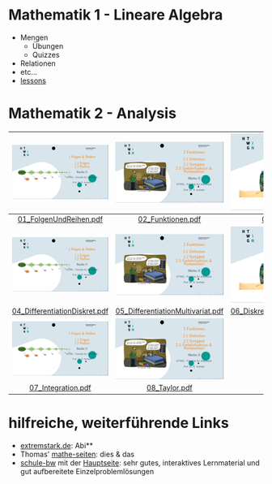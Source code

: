 # Mathematik 1 - Lineare Algebra

* Mengen
  * Übungen
  * Quizzes
* Relationen
* etc... 
* [lessons](https://video.htwg-konstanz.de/Panopto/Pages/Viewer.aspx?id=0dbd7714-35ce-4c28-9c86-ac0d0154a590)

# Mathematik 2 - Analysis


| ![Folgen](./AnalysisSlides/TitlePics/01_FolgenReihen.png?thumbnail) | ![Funktionen](./AnalysisSlides/TitlePics/02_Funktionen.png?thumbnail) |  ![Diff1d](./AnalysisSlides/TitlePics/03_Differentiation.png?thumbnail) |
|:---:|:---:|:---:|
| <a href="./AnalysisSlides/01_FolgenUndReihen.pdf" target="MAIN">01_FolgenUndReihen.pdf</a>    | <a href="./AnalysisSlides/02_Funktionen.pdf" target="MAIN">02_Funktionen.pdf</a>    | <a href="./AnalysisSlides/03_Differentiation.pdf" target="MAIN">03_Differentiation.pdf</a>    | 
| ![Folgen](./AnalysisSlides/TitlePics/01_FolgenReihen.png?thumbnail) | ![Funktionen](./AnalysisSlides/TitlePics/02_Funktionen.png?thumbnail) |  ![Diff1d](./AnalysisSlides/TitlePics/03_Differentiation.png?thumbnail) |
| <a href="./AnalysisSlides/04_DifferentiationDiskret.pdf" target="MAIN">04_DifferentiationDiskret.pdf</a>    |  <a href="./AnalysisSlides/05_DifferentiationMultivariat.pdf" target="MAIN">05_DifferentiationMultivariat.pdf</a> |  <a href="./AnalysisSlides/06_DiskreteDifferentiationMultivariat.pdf" target="MAIN">06_DiskreteDifferentiationMultivariat.pdf</a>   | 
| ![Folgen](./AnalysisSlides/TitlePics/01_FolgenReihen.png?thumbnail) | ![Funktionen](./AnalysisSlides/TitlePics/02_Funktionen.png?thumbnail) |  |
| <a href="./AnalysisSlides/07_Integration.pdf" target="MAIN">07_Integration.pdf</a>    |  <a href="./AnalysisSlides/08_Taylor.pdf" target="MAIN">08_Taylor.pdf</a> |   | 




# hilfreiche, weiterführende Links

* [extremstark.de](http://www.extremstark.de/): Abi**
* Thomas' [mathe-seiten](http://www.mathe-seiten.de/): dies & das
* [schule-bw](https://www.schule-bw.de/faecher-und-schularten/mathematisch-naturwissenschaftliche-faecher/mathematik/interaktiv_digital/lernvideos/uebergang-schule-hochschule) mit der [Hauptseite](https://www.schule-bw.de/): sehr gutes,  interaktives Lernmaterial und gut aufbereitete Einzelproblemlösungen
